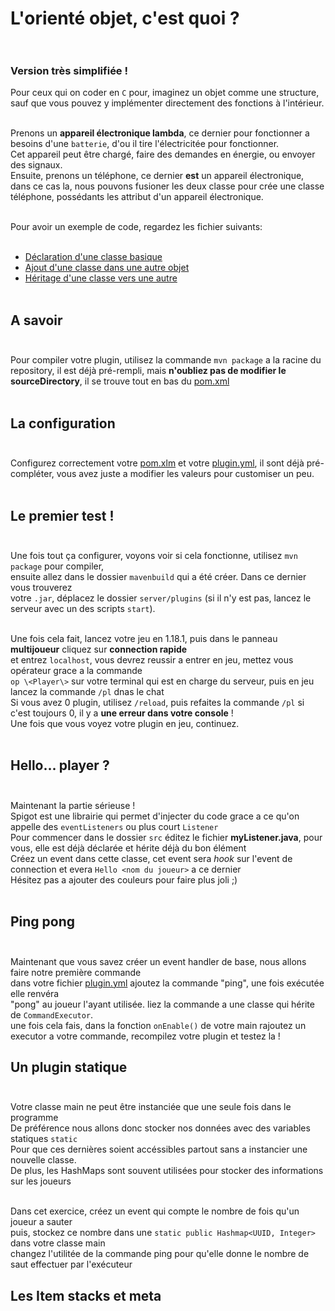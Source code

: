 # L'orienté objet, c'est quoi ? <br><br>

### Version très simplifiée !<br>

Pour ceux qui on coder en `C` pour, imaginez un objet comme une structure, sauf que vous pouvez y implémenter directement des fonctions à l'intérieur.<br><br>

Prenons un **appareil électronique lambda**, ce dernier pour fonctionner a besoins d'une `batterie`, d'ou il tire l'électricitée pour fonctionner.<br>
Cet appareil peut être chargé, faire des demandes en énergie, ou envoyer des signaux.<br>
Ensuite, prenons un téléphone, ce dernier **est** un appareil électronique, dans ce cas la, nous pouvons fusioner les deux classe pour crée une classe téléphone, possédants les attribut d'un appareil électronique.<br><br>

Pour avoir un exemple de code, regardez les fichier suivants: <br><br>

- [Déclaration d'une classe basique](./exemple/Battery.java)
- [Ajout d'une classe dans une autre objet](./exemple/Electronic.java)
- [Héritage d'une classe vers une autre](./exemple/Phone.java)<br><br>

## A savoir <br><br>

Pour compiler votre plugin, utilisez la commande `mvn package` a la racine du repository, il est déjà pré-rempli, mais **n'oubliez pas de modifier le sourceDirectory**, il se trouve tout en bas du [pom.xml](./pom.xml)<br><br>

## La configuration <br><br>

Configurez correctement votre [pom.xlm](./pom.xml) et votre [plugin.yml](./plugin.yml), il sont déjà pré-compléter, vous avez juste a modifier les valeurs pour customiser un peu.<br><br>

## Le premier test ! <br><br>

Une fois tout ça configurer, voyons voir si cela fonctionne, utilisez `mvn package` pour compiler,<br>
ensuite allez dans le dossier `mavenbuild` qui a été créer. Dans ce dernier vous trouverez<br>
votre `.jar`, déplacez le dossier `server/plugins` (si il n'y est pas, lancez le serveur avec un des scripts `start`).<br><br>

Une fois cela fait, lancez votre jeu en 1.18.1, puis dans le panneau **multijoueur** cliquez sur **connection rapide**<br>
et entrez `localhost`, vous devrez reussir a entrer en jeu, mettez vous opérateur grace a la commande<br>
`op \<Player\>` sur votre terminal qui est en charge du serveur, puis en jeu lancez la commande `/pl` dnas le chat<br>
Si vous avez 0 plugin, utilisez `/reload`, puis refaites la commande `/pl` si c'est toujours 0, il y a **une erreur dans votre console** ! <br>
Une fois que vous voyez votre plugin en jeu, continuez.<br><br>

## Hello... player ? <br><br>

Maintenant la partie sérieuse !<br>
Spigot est une librairie qui permet d'injecter du code grace a ce qu'on appelle des `eventListeners` ou plus court `Listener`<br>
Pour commencer dans le dossier `src` éditez le fichier **myListener.java**, pour vous, elle est déjà déclarée et hérite déjà du bon élément<br>
Créez un event dans cette classe, cet event sera *hook* sur l'event de connection et evera `Hello <nom du joueur>` a ce dernier<br>
Hésitez pas a ajouter des couleurs pour faire plus joli ;)<br><br>

## Ping pong <br> <br>

Maintenant que vous savez créer un event handler de base, nous allons faire notre première commande <br>
dans votre fichier [plugin.yml](./plugin.yml) ajoutez la commande "ping", une fois exécutée elle renvéra<br>
"pong" au joueur l'ayant utilisée. liez la commande a une classe qui hérite de `CommandExecutor`. <br>
une fois cela fais, dans la fonction `onEnable()` de votre main rajoutez un executor a votre commande, recompilez votre plugin et testez la ! <br>

## Un plugin statique <br> <br>

Votre classe main ne peut être instanciée que une seule fois dans le programme <br>
De préférence nous allons donc stocker nos données avec des variables statiques `static` <br>
Pour que ces dernières soient accéssibles partout sans a instancier une nouvelle classe. <br>
De plus, les HashMaps sont souvent utilisées pour stocker des informations sur les joueurs <br><br>

Dans cet exercice, créez un event qui compte le nombre de fois qu'un joueur a sauter <br>
puis, stockez ce nombre dans une `static public Hashmap<UUID, Integer>` dans votre classe main <br>
changez l'utilitée de la commande ping pour qu'elle donne le nombre de saut effectuer par l'exécuteur <br>

## Les Item stacks et meta